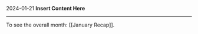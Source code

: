 2024-01-21
__Insert Content Here__
_______________________
To see the overall month: [[January Recap]].